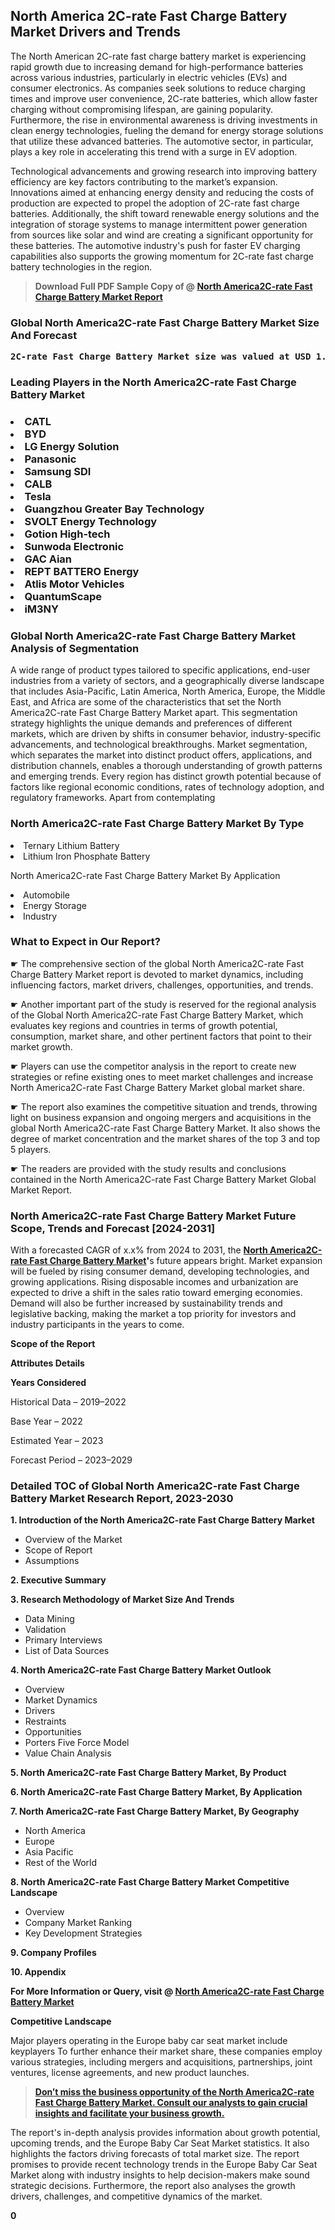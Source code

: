 <p><h2>North America 2C-rate Fast Charge Battery Market Drivers and Trends</h2><p>The North American 2C-rate fast charge battery market is experiencing rapid growth due to increasing demand for high-performance batteries across various industries, particularly in electric vehicles (EVs) and consumer electronics. As companies seek solutions to reduce charging times and improve user convenience, 2C-rate batteries, which allow faster charging without compromising lifespan, are gaining popularity. Furthermore, the rise in environmental awareness is driving investments in clean energy technologies, fueling the demand for energy storage solutions that utilize these advanced batteries. The automotive sector, in particular, plays a key role in accelerating this trend with a surge in EV adoption.</p><p>Technological advancements and growing research into improving battery efficiency are key factors contributing to the market’s expansion. Innovations aimed at enhancing energy density and reducing the costs of production are expected to propel the adoption of 2C-rate fast charge batteries. Additionally, the shift toward renewable energy solutions and the integration of storage systems to manage intermittent power generation from sources like solar and wind are creating a significant opportunity for these batteries. The automotive industry's push for faster EV charging capabilities also supports the growing momentum for 2C-rate fast charge battery technologies in the region.</p></p><blockquote id="" class=""><strong>Download Full PDF Sample Copy of @&nbsp;<a href="https://www.verifiedmarketreports.com/download-sample/?rid=897652&utm_source=GitHub-Jan&utm_medium=291" target="_blank">North America2C-rate Fast Charge Battery Market Report</a>&nbsp;&nbsp;</strong></blockquote><h3 id="" class=""><strong>Global&nbsp;North America2C-rate Fast Charge Battery Market Size And Forecast</strong></h3><pre class="reader-text-block__code-block"><strong>2C-rate Fast Charge Battery Market size was valued at USD 1.5 Billion in 2022 and is projected to reach USD 4.2 Billion by 2030, growing at a CAGR of 17.5% from 2024 to 2030.</strong></pre><h3 id="" class="">Leading Players in the&nbsp;North America2C-rate Fast Charge Battery Market</h3><h3 class=""></Li><Li>CATL</Li><Li> BYD</Li><Li> LG Energy Solution</Li><Li> Panasonic</Li><Li> Samsung SDI</Li><Li> CALB</Li><Li> Tesla</Li><Li> Guangzhou Greater Bay Technology</Li><Li> SVOLT Energy Technology</Li><Li> Gotion High-tech</Li><Li> Sunwoda Electronic</Li><Li> GAC Aian</Li><Li> REPT BATTERO Energy</Li><Li> Atlis Motor Vehicles</Li><Li> QuantumScape</Li><Li> iM3NY</h3><h3 id="" class="">Global&nbsp;North America2C-rate Fast Charge Battery Market Analysis of Segmentation</h3><p id="" class="">A wide range of product types tailored to specific applications, end-user industries from a variety of sectors, and a geographically diverse landscape that includes Asia-Pacific, Latin America, North America, Europe, the Middle East, and Africa are some of the characteristics that set the North America2C-rate Fast Charge Battery Market apart. This segmentation strategy highlights the unique demands and preferences of different markets, which are driven by shifts in consumer behavior, industry-specific advancements, and technological breakthroughs. Market segmentation, which separates the market into distinct product offers, applications, and distribution channels, enables a thorough understanding of growth patterns and emerging trends. Every region has distinct growth potential because of factors like regional economic conditions, rates of technology adoption, and regulatory frameworks. Apart from contemplating</p><h3 id="" class="">North America2C-rate Fast Charge Battery Market&nbsp;By Type</h3><p></Li><Li>Ternary Lithium Battery</Li><Li> Lithium Iron Phosphate Battery</p><div class="" data-test-id=""><p>North America2C-rate Fast Charge Battery Market&nbsp;By Application</p></div><p class=""></Li><Li>Automobile</Li><Li> Energy Storage</Li><Li> Industry</p><div class="" data-test-id=""><h3><span class="">What to Expect in Our Report?</span></h3></div><div class="" data-test-id=""><p><span class="">☛ The comprehensive section of the global North America2C-rate Fast Charge Battery Market report is devoted to market dynamics, including influencing factors, market drivers, challenges, opportunities, and trends.</span></p></div><div class="" data-test-id=""><p><span class="">☛ Another important part of the study is reserved for the regional analysis of the Global North America2C-rate Fast Charge Battery Market, which evaluates key regions and countries in terms of growth potential, consumption, market share, and other pertinent factors that point to their market growth.</span></p></div><div class="" data-test-id=""><p><span class="">☛ Players can use the competitor analysis in the report to create new strategies or refine existing ones to meet market challenges and increase North America2C-rate Fast Charge Battery Market global market share.</span></p></div><div class="" data-test-id=""><p><span class="">☛ The report also examines the competitive situation and trends, throwing light on business expansion and ongoing mergers and acquisitions in the global North America2C-rate Fast Charge Battery Market. It also shows the degree of market concentration and the market shares of the top 3 and top 5 players.</span></p></div><div class="" data-test-id=""><p><span class="">☛ The readers are provided with the study results and conclusions contained in the North America2C-rate Fast Charge Battery Market Global Market Report.</span></p></div><div class="" data-test-id=""><h3><span class="">North America2C-rate Fast Charge Battery Market Future Scope, Trends and Forecast [2024-2031]</span></h3></div><div class="" data-test-id=""><p><span class="">With a forecasted CAGR of x.x% from 2024 to 2031, the <strong><a href="https://www.verifiedmarketreports.com/download-sample/?rid=897652&utm_source=GitHub-Jan&utm_medium=291" target="_blank">North America2C-rate Fast Charge Battery Market</a>'</strong>s future appears bright. Market expansion will be fueled by rising consumer demand, developing technologies, and growing applications. Rising disposable incomes and urbanization are expected to drive a shift in the sales ratio toward emerging economies. Demand will also be further increased by sustainability trends and legislative backing, making the market a top priority for investors and industry participants in the years to come.</span></p><p id="ember66" class="ember-view reader-text-block__paragraph"><strong>Scope of the Report</strong></p><p id="ember67" class="ember-view reader-text-block__paragraph"><strong>Attributes Details</strong></p><p id="ember68" class="ember-view reader-text-block__paragraph"><strong>Years Considered</strong></p><p id="ember69" class="ember-view reader-text-block__paragraph">Historical Data &ndash; 2019&ndash;2022</p><p id="ember70" class="ember-view reader-text-block__paragraph">Base Year &ndash; 2022</p><p id="ember71" class="ember-view reader-text-block__paragraph">Estimated Year &ndash; 2023</p><p id="ember72" class="ember-view reader-text-block__paragraph">Forecast Period &ndash; 2023&ndash;2029</p></div><h3 id="" class="">Detailed TOC of Global North America2C-rate Fast Charge Battery Market Research Report, 2023-2030</h3><p id="" class=""><strong>1. Introduction of the North America2C-rate Fast Charge Battery Market</strong></p><ul><li>Overview of the Market</li><li>Scope of Report</li><li>Assumptions</li></ul><p id="" class=""><strong>2. Executive Summary</strong></p><p id="" class=""><strong>3. Research Methodology of Market Size And Trends</strong></p><ul><li>Data Mining</li><li>Validation</li><li>Primary Interviews</li><li>List of Data Sources</li></ul><p id="" class=""><strong>4. North America2C-rate Fast Charge Battery Market Outlook</strong></p><ul><li>Overview</li><li>Market Dynamics</li><li>Drivers</li><li>Restraints</li><li>Opportunities</li><li>Porters Five Force Model</li><li>Value Chain Analysis</li></ul><p id="" class=""><strong>5. North America2C-rate Fast Charge Battery Market, By Product</strong></p><p id="" class=""><strong>6. North America2C-rate Fast Charge Battery Market, By Application</strong></p><p id="" class=""><strong>7. North America2C-rate Fast Charge Battery Market, By Geography</strong></p><ul><li>North America</li><li>Europe</li><li>Asia Pacific</li><li>Rest of the World</li></ul><p id="" class=""><strong>8. North America2C-rate Fast Charge Battery Market Competitive Landscape</strong></p><ul><li>Overview</li><li>Company Market Ranking</li><li>Key Development Strategies</li></ul><p id="" class=""><strong>9. Company Profiles</strong></p><p id="" class=""><strong>10. Appendix</strong></p><p><strong>For More Information or Query, visit&nbsp;@ <a href="https://www.verifiedmarketreports.com/product/2c-rate-fast-charge-battery-market/" target="_blank">North America2C-rate Fast Charge Battery Market</a></strong></p><p id="ember61" class="ember-view reader-text-block__paragraph"><strong>Competitive Landscape</strong></p><p id="ember62" class="ember-view reader-text-block__paragraph">Major players operating in the Europe baby car seat market include keyplayers To further enhance their market share, these companies employ various strategies, including mergers and acquisitions, partnerships, joint ventures, license agreements, and new product launches.</p><blockquote id="ember63" class="ember-view reader-text-block__blockquote"><strong><a href="https://www.verifiedmarketreports.com/download-sample/?rid=897652&utm_source=GitHub-Jan&utm_medium=291" target="_blank">Don&rsquo;t miss the business opportunity of the North America2C-rate Fast Charge Battery Market. Consult our analysts to gain crucial insights and facilitate your business growth.</a></strong></blockquote><p id="ember64" class="ember-view reader-text-block__paragraph">The report's in-depth analysis provides information about growth potential, upcoming trends, and the Europe Baby Car Seat Market statistics. It also highlights the factors driving forecasts of total market size. The report promises to provide recent technology trends in the Europe Baby Car Seat Market along with industry insights to help decision-makers make sound strategic decisions. Furthermore, the report also analyses the growth drivers, challenges, and competitive dynamics of the market.</p><p class="ember-view reader-text-block__paragraph"><strong>0</strong></p>
